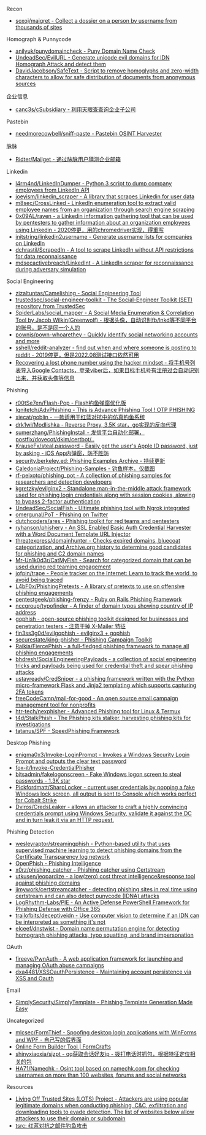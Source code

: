 Recon

* [soxoj/maigret - Collect a dossier on a person by username from thousands of sites](https://github.com/soxoj/maigret)

Homograph & Punnycode

* [anilyuk/punydomaincheck - Puny Domain Name Check](https://github.com/anilyuk/punydomaincheck)
* [UndeadSec/EvilURL - Generate unicode evil domains for IDN Homograph Attack and detect them](https://github.com/UndeadSec/EvilURL)
* [DavidJacobson/SafeText - Script to remove homoglyphs and zero-width characters to allow for safe distribution of documents from anonymous sources](https://github.com/DavidJacobson/SafeText)

企业信息

* [canc3s/cSubsidiary - 利用天眼查查询企业子公司](https://github.com/canc3s/cSubsidiary)

Pastebin

* [needmorecowbell/sniff-paste - Pastebin OSINT Harvester](https://github.com/needmorecowbell/sniff-paste)

脉脉

* [Ridter/Mailget - 通过脉脉用户猜测企业邮箱](https://github.com/Ridter/Mailget)

Linkedin

* [l4rm4nd/LinkedInDumper - Python 3 script to dump company employees from LinkedIn API](https://github.com/l4rm4nd/LinkedInDumper)
* [joeyism/linkedin_scraper - A library that scrapes Linkedin for user data](https://github.com/joeyism/linkedin_scraper)
* [m8sec/CrossLinked - LinkedIn enumeration tool to extract valid employee names from an organization through search engine scraping](https://github.com/m8sec/CrossLinked)
* [0x09AL/raven - a Linkedin information gathering tool that can be used by pentesters to gather information about an organization employees using Linkedin - 2020停更，用的chromedriver实现，得重写](https://github.com/0x09AL/raven)
* [initstring/linkedin2username - Generate username lists for companies on LinkedIn](https://github.com/initstring/linkedin2username)
* [dchrastil/ScrapedIn - A tool to scrape LinkedIn without API restrictions for data reconnaissance](https://github.com/dchrastil/ScrapedIn)
* [mdsecactivebreach/LinkedInt - A LinkedIn scraper for reconnaissance during adversary simulation](https://github.com/mdsecactivebreach/LinkedInt)

Social Engineering

* [zizaltuntas/Camelishing - Social Engineering Tool](https://github.com/azizaltuntas/Camelishing)
* [trustedsec/social-engineer-toolkit - The Social-Engineer Toolkit (SET) repository from TrustedSec](https://github.com/trustedsec/social-engineer-toolkit)
* [SpiderLabs/social_mapper - A Social Media Enumeration & Correlation Tool by Jacob Wilkin(Greenwolf) - 根据头像，自动识别fb/lnkd等不同平台的账号，是不是同一个人的](https://github.com/SpiderLabs/social_mapper)
* [pownjs/pown-whoarethey - Quickly identify social networking accounts and more](https://github.com/pownjs/pown-whoarethey)
* [sshell/reddit-analyzer - find out when and where someone is posting to reddit - 2019停更，但是2022.08测试接口依然可用](https://github.com/sshell/reddit-analyzer)
* [Recovering a lost phone number using the hacker mindset - 将手机号列表导入Google Contacts，登录viber后，如果目标手机号有注册过会自动识别出来，并获取头像等信息](https://medium.com/bugbountywriteup/recovering-a-lost-phone-number-using-hacker-mindset-5e7e7a30edbd)

Phishing

* [r00tSe7en/Flash-Pop - Flash钓鱼弹窗优化版](https://github.com/r00tSe7en/Flash-Pop)
* [Ignitetch/AdvPhishing - This is Advance Phishing Tool ! OTP PHISHING](https://github.com/Ignitetch/AdvPhishing)
* [xiecat/goblin - 一款适用于红蓝对抗中的仿真钓鱼系统](https://github.com/xiecat/goblin)
* [drk1wi/Modlishka - Reverse Proxy, 3.5K star，go实现的反向代理](https://github.com/drk1wi/Modlishka)
* [sumerzhang/PhishingInstall - 发信平台自动化部署，postfix/dovecot/dkim/certbot/..](https://github.com/sumerzhang/PhishingInstall)
* [KrauseFx/steal.password - Easily get the user's Apple ID password, just by asking - iOS App内弹窗，防不胜防](https://github.com/KrauseFx/steal.password)
* [security.berkeley.ed: Phishing Examples Archive - 持续更新](https://security.berkeley.edu/education-awareness/phishing/phishing-examples-archive)
* [CaledoniaProject/Phishing-Samples - 钓鱼样本，仅截图](https://github.com/CaledoniaProject/Phishing-Samples)
* [rf-peixoto/phishing_pot - A collection of phishing samples for researchers and detection developers](https://github.com/rf-peixoto/phishing_pot)
* [kgretzky/evilginx2 - Standalone man-in-the-middle attack framework used for phishing login credentials along with session cookies, alowing to bypass 2-factor authentication](https://github.com/kgretzky/evilginx2)
* [UndeadSec/SocialFish - Ultimate phishing tool with Ngrok integrated](https://github.com/UndeadSec/SocialFish)
* [omergunal/PoT - Phishing on Twitter](https://github.com/omergunal/PoT)
* [dutchcoders/ares - Phishing toolkit for red teams and pentesters](https://github.com/dutchcoders/ares)
* [ryhanson/phishery - An SSL Enabled Basic Auth Credential Harvester with a Word Document Template URL Injector](https://github.com/ryhanson/phishery)
* [threatexpress/domainhunter - Checks expired domains, bluecoat categorization, and Archive.org history to determine good candidates for phishing and C2 domain names](https://github.com/threatexpress/domainhunter)
* [Mr-Un1k0d3r/CatMyFish - Search for categorized domain that can be used during red teaming engagement](https://github.com/Mr-Un1k0d3r/CatMyFish)
* [jofpin/trape - People tracker on the Internet: Learn to track the world, to avoid being traced](https://github.com/jofpin/trape)
* [L4bF0x/PhishingPretexts - A library of pretexts to use on offensive phishing engagements](https://github.com/L4bF0x/PhishingPretexts)
* [pentestgeek/phishing-frenzy - Ruby on Rails Phishing Framework](https://github.com/pentestgeek/phishing-frenzy)
* [nccgroup/typofinder - A finder of domain typos showing country of IP address](https://github.com/nccgroup/typofinder)
* [gophish - open-source phishing toolkit designed for businesses and penetration testers - 注意干掉 X-Mailer 特征](https://github.com/gophish/gophish)
* [fin3ss3g0d/evilgophish - evilginx3 + gophish](https://github.com/fin3ss3g0d/evilgophish)
* [securestate/king-phisher - Phishing Campaign Toolkit](https://github.com/securestate/king-phisher)
* [Raikia/FiercePhish - a full-fledged phishing framework to manage all phishing engagements](https://github.com/Raikia/FiercePhish)
* [bhdresh/SocialEngineeringPayloads - a collection of social engineering tricks and payloads being used for credential theft and spear phishing attacks](https://github.com/bhdresh/SocialEngineeringPayloads)
* [ustayready/CredSniper - a phishing framework written with the Python micro-framework Flask and Jinja2 templating which supports capturing 2FA tokens](https://github.com/ustayready/CredSniper)
* [freeCodeCamp/mail-for-good - An open source email campaign management tool for nonprofits](https://github.com/freeCodeCamp/mail-for-good)
* [htr-tech/nexphisher - Advanced Phishing tool for Linux & Termux](https://github.com/htr-tech/nexphisher)
* [t4d/StalkPhish - The Phishing kits stalker, harvesting phishing kits for investigations](https://github.com/t4d/StalkPhish)
* [tatanus/SPF - SpeedPhishing Framework](https://github.com/tatanus/SPF)

Desktop Phishing

* [enigma0x3/Invoke-LoginPrompt - Invokes a Windows Security Login Prompt and outputs the clear text password](https://github.com/enigma0x3/Invoke-LoginPrompt)
* [fox-it/Invoke-CredentialPhisher](https://github.com/fox-it/Invoke-CredentialPhisher)
* [bitsadmin/fakelogonscreen - Fake Windows logon screen to steal passwords - 1.3K star](https://github.com/bitsadmin/fakelogonscreen)
* [Pickfordmatt/SharpLocker - current user credentials by popping a fake Windows lock screen, all output is sent to Console which works perfect for Cobalt Strike](https://github.com/Pickfordmatt/SharpLocker)
* [Dviros/CredsLeaker - allows an attacker to craft a highly convincing credentials prompt using Windows Security, validate it against the DC and in turn leak it via an HTTP request.](https://github.com/Dviros/CredsLeaker)

Phishing Detection

* [wesleyraptor/streamingphish - Python-based utility that uses supervised machine learning to detect phishing domains from the Certificate Transparency log network](https://github.com/wesleyraptor/streamingphish)
* [OpenPhish - Phishing Intelligence](https://openphish.com/)
* [x0rz/phishing_catcher - Phishing catcher using Certstream](https://github.com/x0rz/phishing_catcher)
* [utkusen/jeopardize - a low(zero) cost threat intelligence&response tool against phishing domains](https://github.com/utkusen/jeopardize)
* [jimywork/certstreamcatcher - detecting phishing sites in real time using certstream and can also detect punycode (IDNA) attacks](https://github.com/jimywork/certstreamcatcher)
* [LogRhythm-Labs/PIE - An Active Defense PowerShell Framework for Phishing Defense with Office 365](https://github.com/LogRhythm-Labs/PIE)
* [trailofbits/deceptiveidn - Use computer vision to determine if an IDN can be interpreted as something it's not](https://github.com/trailofbits/deceptiveidn)
* [elceef/dnstwist - Domain name permutation engine for detecting homograph phishing attacks, typo squatting, and brand impersonation](https://github.com/elceef/dnstwist)

OAuth

* [fireeye/PwnAuth - A web application framework for launching and managing OAuth abuse campaigns](https://github.com/fireeye/PwnAuth)
* [dxa4481/XSSOauthPersistence - Maintaining account persistence via XSS and Oauth](https://github.com/dxa4481/XSSOauthPersistence)

Email

* [SimplySecurity/SimplyTemplate - Phishing Template Generation Made Easy](https://github.com/SimplySecurity/SimplyTemplate)

Uncategorized

* [mlcsec/FormThief - Spoofing desktop login applications with WinForms and WPF - 自己写的假界面](https://github.com/mlcsec/FormThief)
* [Online Form Builder Tool | FormCrafts](http://formcrafts.com/)
* [shinyxiaoxia/sjzpt - qq获取会话好友ip - 拨打电话时抓包，根据特征定位相关的包](https://github.com/shinyxiaoxia/sjzpt)
* [HA71/Namechk - Osint tool based on namechk.com for checking usernames on more than 100 websites, forums and social networks](https://github.com/HA71/Namechk)

Resources

* [Living Off Trusted Sites (LOTS) Project - Attackers are using popular legitimate domains when conducting phishing, C&C, exfiltration and downloading tools to evade detection. The list of websites below allow attackers to use their domain or subdomain](https://lots-project.com/)
* [tsrc: 红蓝对抗之邮件钓鱼攻击](https://security.tencent.com/index.php/blog/msg/165)

